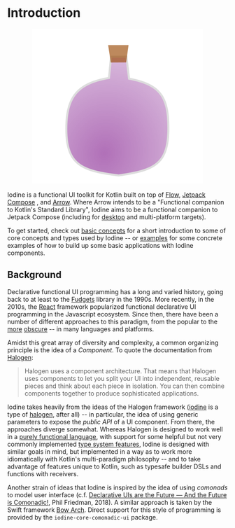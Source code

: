 
Introduction
============

<p align="center">
  <img src="https://raw.githubusercontent.com/Sintrastes/Iodine/gh-pages/iodine.svg">
</p>


Iodine is a functional UI toolkit for Kotlin built on top of [Flow](https://kotlinlang.org/docs/flow.html), [Jetpack Compose](https://developer.android.com/jetpack/compose) , and [Arrow](https://arrow-kt.io/). Where Arrow intends to be a "Functional companion to Kotlin's Standard Library", Iodine aims to be a functional companion to Jetpack Compose (including for [desktop](https://github.com/JetBrains/compose-jb) and multi-platform targets). 

To get started, check out [basic concepts](#basic-concepts) for a short introduction to some of core concepts and types used by Iodine -- or [examples](#examples) for some concrete examples of how to build up some basic applications with Iodine components.

Background
----------

Declarative functional UI programming has a long and varied history, going back to at least to the [Fudgets](https://en.wikipedia.org/wiki/Fudgets) library in the 1990s. More recently, in the 2010s, the [React](https://reactjs.org/) framework popularized functional declarative UI programming in the Javascript ecosystem. Since then, there have been a number of different approaches to this paradigm, from the popular to the [more](https://elm-lang.org/) [obscure](https://owickstrom.github.io/gi-gtk-declarative/) -- in many languages and platforms.

Amidst this great array of diversity and complexity, a common organizing principle is the idea of a _Component_. To quote the documentation from [Halogen](https://purescript-halogen.github.io/purescript-halogen/guide/02-Introducing-Components.html):

 > Halogen uses a component architecture. That means that Halogen uses components to let you split your UI into independent, reusable pieces and think about each piece in isolation. You can then combine components together to produce sophisticated applications.

<!-- TODO: Add a page for comparisons to the Halogen framework/types. -->

Iodine takes heavily from the ideas of the Halogen framework ([iodine](https://en.wikipedia.org/wiki/Iodine) is a type of [halogen](https://en.wikipedia.org/wiki/Halogen), after all) -- in particular, the idea of using generic parameters to expose the _public API_ of a UI component. From there, the approaches diverge somewhat. Whereas Halogen is designed to work well in a [purely functional language](https://www.purescript.org/), with support for some helpful but not very commonly implemented [type system features](https://github.com/purescript/documentation/blob/master/language/Types.md#row-polymorphism), Iodine is designed with similar goals in mind, but implemented in a way as to work more idiomatically with Kotlin's multi-paradigm philosophy -- and to take advantage of features unique to Kotlin, such as typesafe builder DSLs and functions with receivers.

Another strain of ideas that Iodine is inspired by the idea of using _comonads_ to model user interface (c.f. [Declarative UIs are the Future — And the Future is Comonadic!](https://functorial.com/the-future-is-comonadic/main.pdf), Phil Friedman, 2018). A similar approach is taken by the Swift framework [Bow Arch](https://arch.bow-swift.io/). Direct support for this style of programming is provided by the `iodine-core-comonadic-ui` package.




